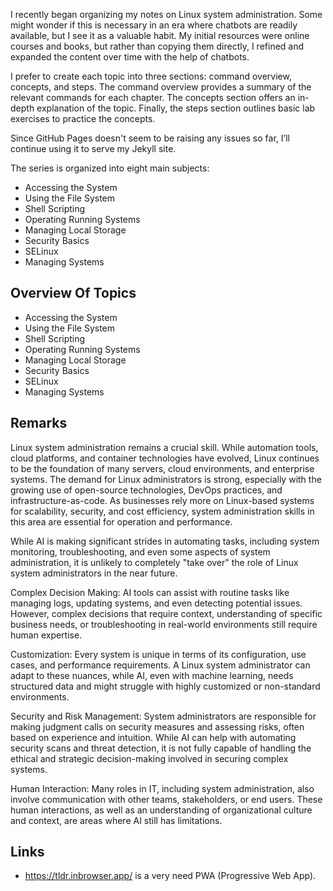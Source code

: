 I recently began organizing my notes on Linux system administration. Some might wonder if this is necessary in an era where chatbots are readily available, but I see it as a valuable habit. My initial resources were online courses and books, but rather than copying them directly, I refined and expanded the content over time with the help of chatbots.

I prefer to create each topic into three sections: command overview, concepts, and steps. The command overview provides a summary of the relevant commands for each chapter. The concepts section offers an in-depth explanation of the topic. Finally, the steps section outlines basic lab exercises to practice the concepts.

Since GitHub Pages doesn't seem to be raising any issues so far, I’ll continue using it to serve my Jekyll site.

The series is organized into eight main subjects:

* Accessing the System
* Using the File System
* Shell Scripting
* Operating Running Systems
* Managing Local Storage
* Security Basics
* SELinux
* Managing Systems

## Overview Of Topics

* Accessing the System
* Using the File System
* Shell Scripting
* Operating Running Systems
* Managing Local Storage
* Security Basics
* SELinux
* Managing Systems

## Remarks

Linux system administration remains a crucial skill. While automation tools, cloud platforms, and container technologies have evolved, Linux continues to be the foundation of many servers, cloud environments, and enterprise systems. The demand for Linux administrators is strong, especially with the growing use of open-source technologies, DevOps practices, and infrastructure-as-code. As businesses rely more on Linux-based systems for scalability, security, and cost efficiency, system administration skills in this area are essential for operation and performance.

While AI is making significant strides in automating tasks, including system monitoring, troubleshooting, and even some aspects of system administration, it is unlikely to completely "take over" the role of Linux system administrators in the near future.

Complex Decision Making: AI tools can assist with routine tasks like managing logs, updating systems, and even detecting potential issues. However, complex decisions that require context, understanding of specific business needs, or troubleshooting in real-world environments still require human expertise.

Customization: Every system is unique in terms of its configuration, use cases, and performance requirements. A Linux system administrator can adapt to these nuances, while AI, even with machine learning, needs structured data and might struggle with highly customized or non-standard environments.

Security and Risk Management: System administrators are responsible for making judgment calls on security measures and assessing risks, often based on experience and intuition. While AI can help with automating security scans and threat detection, it is not fully capable of handling the ethical and strategic decision-making involved in securing complex systems.

Human Interaction: Many roles in IT, including system administration, also involve communication with other teams, stakeholders, or end users. These human interactions, as well as an understanding of organizational culture and context, are areas where AI still has limitations.

## Links

* https://tldr.inbrowser.app/ is a very need PWA (Progressive Web App).
